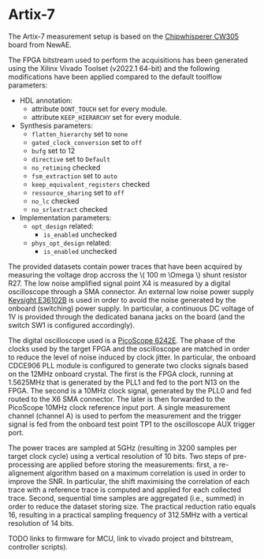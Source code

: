 # Artix-7

The Artix-7 measurement setup is based on the [Chipwhisperer CW305](https://rtfm.newae.com/Targets/CW305%20Artix%20FPGA/) board from NewAE. 

The FPGA bitstream used to perform the acquisitions has been generated using the Xilinx Vivado Toolset (v2022.1 64-bit) and 
the following modifications have been applied compared to the default toolflow parameters:
- HDL annotation:
    - attribute `DONT_TOUCH` set for every module. 
    - attribute `KEEP_HIERARCHY` set for every module.
- Synthesis parameters:
    - `flatten_hierarchy` set to `none`
    - `gated_clock_conversion` set to `off` 
    - `bufg` set to 12
    - `directive` set to `Default` 
    - `no_retiming` checked
    - `fsm_extraction` set to `auto`
    - `keep_equivalent_registers` checked
    - `ressource_sharing` set to `off`
    - `no_lc` checked
    - `no_srlextract` checked
- Implementation parameters:
    - `opt_design` related:
        - `is_enabled` unchecked
    - `phys_opt_design` related:
        - `is_enabled` unchecked

The provided datasets contain power traces that have been acquired by measuring the voltage
drop accross the \\( 100 m \Omega \\) shunt resistor R27. The low noise
amplified signal point X4 is measured by a digital oscilloscope 
through a SMA connector. An external low noise power supply [Keysight
E36102B](https://www.keysight.com/us/en/product/E36102B/dc-power-supply-6v-5a-30w.html)
is used in order to avoid the noise generated by the onboard (switching) power
supply. In particular, a continuous DC voltage of 1V is provided
through the dedicated banana jacks on the board (and the switch SW1 is
configured accordingly). 

The digital oscilloscope used is a [PicoScope
6242E](https://www.keysight.com/us/en/product/E36102B/dc-power-supply-6v-5a-30w.html).
The phase of the clocks used by the target FPGA and the oscilloscope are
matched in order to reduce the level of noise induced by clock jitter. In
particular, the onboard CDCE906 PLL module is configured to generate two clocks
signals based on the 12MHz onboard crystal. The first is the FPGA
clock, running at 1.5625MHz that is generated by the PLL1 and fed to the port
N13 on the FPGA.  The second is a 10MHz clock signal, generated by the PLL0 and
fed routed to the X6 SMA connector. The later is then forwarded to the
PicoScope 10MHz clock reference input port. A single measurement channel (channel A) is used 
to perfom the measurement and the trigger signal is fed from the onboard test point TP1 to the 
oscilloscope AUX trigger port.

The power traces are sampled at 5GHz (resulting in 3200 samples per target
clock cycle) using a vertical resolution of 10 bits. Two steps of
pre-processing are applied before storing the measurements: first, a re-alignement
algorithm based on a maximum correlation is used in order to improve the SNR. In
particular, the shift maximising the correlation of each trace with a reference
trace is computed and applied for each collected trace. Second, sequential time samples
are aggregated (i.e., summed) in order to reduce the dataset storing size. The
practical reduction ratio equals 16, resulting in a practical sampling
frequency of 312.5MHz with a vertical resolution of 14 bits.  

TODO links to firmware for MCU, link to vivado project and
bitstream, controller scripts). 
